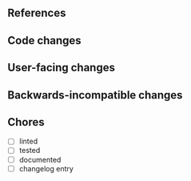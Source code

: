 <!--
Thanks for contributing to jupyterlab-lsp!
Please fill out the following items to submit a pull request.
See the contributing guidelines for more information:
https://github.com/jupyterlab/jupyterlab/blob/master/CONTRIBUTING.md
-->

## References

<!-- Note issue numbers this pull request addresses (should be at least one, see contributing guidelines above).
Use "fixes" and "closes" linking phrases as appropriate. -->

<!-- Note any other pull requests that address this issue and how this pull request is different. -->

## Code changes

<!-- Describe the code changes and how they address the issue. -->

## User-facing changes

<!-- Describe any visual or user interaction changes and how they address the issue. -->

<!-- For visual changes, include before and after screenshots here. -->

## Backwards-incompatible changes

<!-- Describe any backwards-incompatible changes to public APIs. -->

## Chores

- [ ] linted <!-- Required: Run "jlpm lint" and "python scripts/lint.py" from the root of the repository, then check this box like this: [x] -->
- [ ] tested <!-- Recommended: Let us know if you already added a test case (if relevant). -->
- [ ] documented <!-- Optional: Would it be good to improve the documentation? If yes, please consider doing this and checking this box. -->
- [ ] changelog entry <!-- Recommended: Add a note in the CHANGELOG.md file under the most recent >unreleased< version; if one does not exist, feel free to create one by increasing the version number (no worries if you are not certain of the details - we can improve it later; let's just have something to work with) -->
